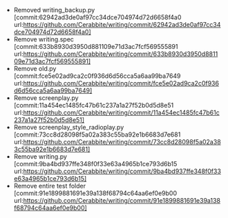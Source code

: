 - Removed writing_backup.py [commit:62942ad3de0af97cc34dce704974d72d6658f4a0 url:https://github.com/Cerabbite/writing/commit/62942ad3de0af97cc34dce704974d72d6658f4a0]
- Remove writing.spec [commit:633b8930d3950d881109e71d3ac7fcf569555891 url:https://github.com/Cerabbite/writing/commit/633b8930d3950d881109e71d3ac7fcf569555891]
- Remove old.py [commit:fce5e02ad9ca2c0f936d6d56cca5a6aa99ba7649 url:https://github.com/Cerabbite/writing/commit/fce5e02ad9ca2c0f936d6d56cca5a6aa99ba7649]
- Remove screenplay.py [commit:11a454ec1485fc47b61c237a1a27f52b0d5d8e51 url:https://github.com/Cerabbite/writing/commit/11a454ec1485fc47b61c237a1a27f52b0d5d8e51]
- Remove screenplay_style_radioplay.py [commit:73cc8d28098f5a02a383c55ba92e1b6683d7e681 url:https://github.com/Cerabbite/writing/commit/73cc8d28098f5a02a383c55ba92e1b6683d7e681]
- Remove writing.py [commit:9ba4bd937ffe348f0f33e63a4965b1ce793d6b15 url:https://github.com/Cerabbite/writing/commit/9ba4bd937ffe348f0f33e63a4965b1ce793d6b15]
- Remove entire test folder [commit:91e1899881691e39a138f68794c64aa6ef0e9b00 url:https://github.com/Cerabbite/writing/commit/91e1899881691e39a138f68794c64aa6ef0e9b00]
